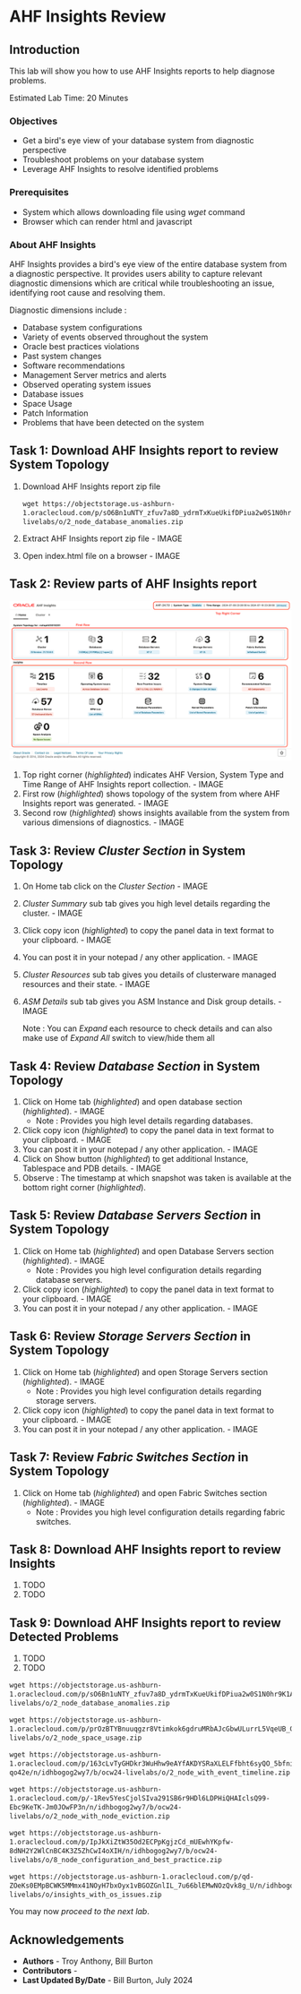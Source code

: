 # AHF Insights Review

## Introduction

This lab will show you how to use AHF Insights reports to help diagnose problems.

Estimated Lab Time: 20 Minutes

### Objectives
- Get a bird's eye view of your database system from diagnostic perspective
- Troubleshoot problems on your database system
- Leverage AHF Insights to resolve identified problems

### Prerequisites
- System which allows downloading file using *wget* command
- Browser which can render html and javascript


### About AHF Insights

AHF Insights provides a bird's eye view of the entire database system from a diagnostic perspective.
It provides users ability to capture relevant diagnostic dimensions which are critical while troubleshooting an issue, identifying root cause and resolving them. 

Diagnostic dimensions include : 
- Database system configurations
- Variety of events observed throughout the system
- Oracle best practices violations
- Past system changes
- Software recommendations
- Management Server metrics and alerts
- Observed operating system issues
- Database issues
- Space Usage
- Patch Information
- Problems that have been detected on the system

## Task 1:  Download AHF Insights report to review System Topology
1.  Download AHF Insights report zip file

    ```
    wget https://objectstorage.us-ashburn-1.oraclecloud.com/p/sO6Bn1uNTY_zfuv7a8D_ydrmTxKueUkifDPiua2w0S1N0hr9K1ALNEshbcK3rp16/n/idhbogog2wy7/b/ocw24-livelabs/o/2_node_database_anomalies.zip
    ```

2.  Extract AHF Insights report zip file - IMAGE
3.  Open index.html file on a browser - IMAGE

## Task 2:  Review parts of AHF Insights report

![](./images/AHF-Insights-Overview.png " ")

1.  Top right corner (*highlighted*) indicates AHF Version, System Type and Time Range of AHF Insights report collection. - IMAGE
2.  First row (*highlighted*) shows topology of the system from where AHF Insights report was generated. - IMAGE
3.  Second row (*highlighted*) shows insights available from the system from various dimensions of diagnostics. - IMAGE

## Task 3:  Review *Cluster Section* in System Topology

1.  On Home tab click on the *Cluster Section* - IMAGE
2.  *Cluster Summary* sub tab gives you high level details regarding the cluster. - IMAGE
3.  Click copy icon (*highlighted*) to copy the panel data in text format to your clipboard. - IMAGE
4.  You can post it in your notepad / any other application. - IMAGE
5.  *Cluster Resources* sub tab gives you details of clusterware managed resources and their state. - IMAGE
6.  *ASM Details* sub tab gives you ASM Instance and Disk group details. - IMAGE

    Note : You can *Expand* each resource to check details and can also make use of *Expand All* switch to view/hide them all

## Task 4:  Review *Database Section* in System Topology

1.  Click on Home tab (*highlighted*) and open database section (*highlighted*). - IMAGE
    - Note : Provides you high level details regarding databases.
2.  Click copy icon (*highlighted*) to copy the panel data in text format to your clipboard. - IMAGE
3.  You can post it in your notepad / any other application. - IMAGE
4.  Click on Show button (*highlighted*) to get additional Instance, Tablespace and PDB  details. - IMAGE
5.  Observe : The timestamp at which snapshot was taken is available at the bottom right corner (*highlighted*).

## Task 5:  Review *Database Servers Section* in System Topology

1.  Click on Home tab (*highlighted*) and open Database Servers section (*highlighted*). - IMAGE
    - Note : Provides you high level configuration details regarding database servers.
2.  Click copy icon (*highlighted*) to copy the panel data in text format to your clipboard. - IMAGE
3.  You can post it in your notepad / any other application. - IMAGE

## Task 6:  Review *Storage Servers Section* in System Topology

1.  Click on Home tab (*highlighted*) and open Storage Servers section (*highlighted*). - IMAGE
    - Note : Provides you high level configuration details regarding storage servers.
2.  Click copy icon (*highlighted*) to copy the panel data in text format to your clipboard. - IMAGE
3.  You can post it in your notepad / any other application. - IMAGE

## Task 7:  Review *Fabric Switches Section* in System Topology

1.  Click on Home tab (*highlighted*) and open Fabric Switches section (*highlighted*). - IMAGE
    - Note : Provides you high level configuration details regarding fabric switches.

## Task 8:  Download AHF Insights report to review Insights

1.  TODO
2.  TODO

## Task 9:  Download AHF Insights report to review Detected Problems

1.  TODO
2.  TODO



```
wget https://objectstorage.us-ashburn-1.oraclecloud.com/p/sO6Bn1uNTY_zfuv7a8D_ydrmTxKueUkifDPiua2w0S1N0hr9K1ALNEshbcK3rp16/n/idhbogog2wy7/b/ocw24-livelabs/o/2_node_database_anomalies.zip
```

```
wget https://objectstorage.us-ashburn-1.oraclecloud.com/p/prOzBTYBnuuqgzr8Vtimkok6gdruMRbAJcGbwULurrL5VqeUB_GSEAwv3UyFIP_x/n/idhbogog2wy7/b/ocw24-livelabs/o/2_node_space_usage.zip
```
```
wget https://objectstorage.us-ashburn-1.oraclecloud.com/p/163cLvTyGHDkr3WuHhw9eAYfAKDYSRaXLELFfbht6syQO_5bfniYYfYIY3-qo42e/n/idhbogog2wy7/b/ocw24-livelabs/o/2_node_with_event_timeline.zip
```
```
wget https://objectstorage.us-ashburn-1.oraclecloud.com/p/-1Rev5YesCjolSIva291SB6r9HDl6LDPHiQHAIclsQ99-Ebc9KeTK-Jm0JOwFP3n/n/idhbogog2wy7/b/ocw24-livelabs/o/2_node_with_node_eviction.zip
```

```
wget https://objectstorage.us-ashburn-1.oraclecloud.com/p/IpJkXiZtW35Od2ECPpKgjzCd_mUEwhYKpfw-8dNH2Y2WlCnBC4K3Z5ZhCwI4oXIH/n/idhbogog2wy7/b/ocw24-livelabs/o/8_node_configuration_and_best_practice.zip
```

```
wget https://objectstorage.us-ashburn-1.oraclecloud.com/p/qd-ZOeKs0EMpBCWK5MMmx41NOyH7bxOyx1vBGOZGnlIL_7u66blEMwNOzQvk8g_U/n/idhbogog2wy7/b/ocw24-livelabs/o/insights_with_os_issues.zip
```

You may now *proceed to the next lab*.  

## Acknowledgements
* **Authors** - Troy Anthony, Bill Burton
* **Contributors** - 
* **Last Updated By/Date** - Bill Burton, July  2024
